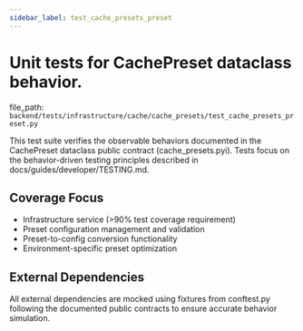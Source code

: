 ```yaml
---
sidebar_label: test_cache_presets_preset
---
```


# Unit tests for CachePreset dataclass behavior.

  file_path: `backend/tests/infrastructure/cache/cache_presets/test_cache_presets_preset.py`

This test suite verifies the observable behaviors documented in the
CachePreset dataclass public contract (cache_presets.pyi). Tests focus on the
behavior-driven testing principles described in docs/guides/developer/TESTING.md.

## Coverage Focus

- Infrastructure service (>90% test coverage requirement)
- Preset configuration management and validation
- Preset-to-config conversion functionality
- Environment-specific preset optimization

## External Dependencies

All external dependencies are mocked using fixtures from conftest.py following
the documented public contracts to ensure accurate behavior simulation.
